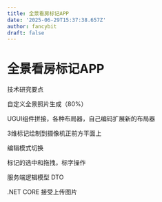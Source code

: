 ```yaml
---
title: 全景看房标记APP
date: '2025-06-29T15:37:38.657Z'
author: fancybit
draft: false
---
```

<div class="header"><h1 class="single-title animate__animated animate__pulse animate__faster">全景看房标记APP</h1></div>

<div class="content" id="content"><!-- raw HTML omitted --><p>技术研究要点</p><p>自定义全景照片生成（80%）</p><p>UGUI组件拼接，各种布局器，自己编码扩展新的布局器</p><p>3维标记绘制到摄像机正前方平面上</p><p>编辑模式切换</p><p>标记的选中和拖拽，标字操作</p><p>服务端逻辑模型 DTO</p><p>.NET CORE 接受上传图片</p></div>

